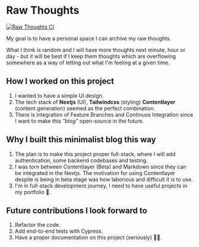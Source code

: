 # Raw Thoughts
[![Raw Thoughts CI](https://github.com/kenmwangi/raw-thoughts/actions/workflows/main.yml/badge.svg)](https://github.com/kenmwangi/raw-thoughts/actions/workflows/main.yml)

My goal is to have a personal space I can archive my raw thoughts.

What I think is random and I will have more thoughts next minute, hour or day - but it will be best if I keep them thoughts which are overflowing somewhere as a way of letting out what I'm feeling at a given time.

## How I worked on this project

1. I wanted to have a simple UI design.
2. The tech stack of **Nextjs** (UI), **Tailwindcss** (styling) **Contentlayer** (content generation) seemed as the perfect combination.
3. There is integration of Feature Branches and Continuos Integration since I want to make this _"blog"_ open-source in the future.

## Why I built this minimalist blog this way

1. The plan is to make this project proper full-stack, where I will add authentication, some backend codebases and testing.
2. I was torn between Contentlayer (Beta) and Markdown since they can be integrated in the Nextjs. The motivation for using Contentlayer despite is being in beta stage was how laborious and difficult it is to use.
3. I'm in full-stack development journey, I need to have useful projects in my portfolio 🫣️.

## Future contributions I look forward to

1. Refactor the code.
2. Add end-to-end tests with Cypress.
3. Have a proper documentation on this project (seriously) 🙎‍♂️️.

